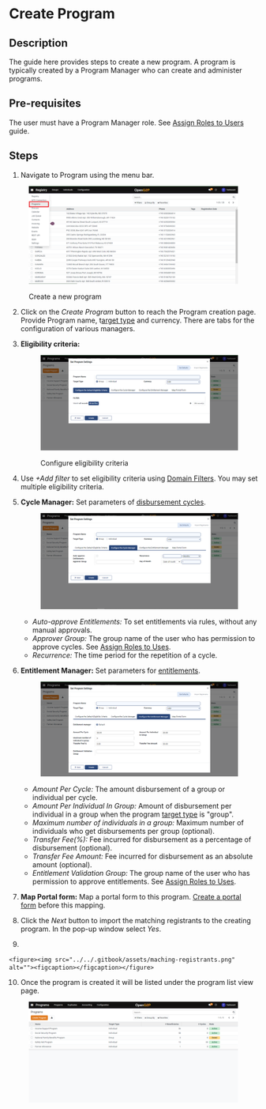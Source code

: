 # Create Program

## Description&#x20;

The guide here provides steps to create a new program. A program is typically created by a Program Manager who can create and administer programs.

## Pre-requisites

The user must have a Program Manager role. See [Assign Roles to Users](assign-roles-to-users.md) guide.

## Steps

1. Navigate to Program using the menu bar.

<figure><img src="../../.gitbook/assets/programs.png" alt=""><figcaption><p>Create a new program</p></figcaption></figure>

2. Click on the _Create Program_ button to reach the Program creation page.  Provide Program name, t[arget type](../../modules/beneficiary-management.md#target-types) and currency. There are tabs for the configuration of various managers.
3.  **Eligibility criteria:**

    <figure><img src="../../.gitbook/assets/program-creation-page.png" alt=""><figcaption><p>Configure eligibility criteria</p></figcaption></figure>
4. Use _+Add filter_ to set eligibility criteria using [Domain Filters](../../modules/program-management/eligibility.md#domain-filters). You may set multiple eligibility criteria.&#x20;
5.  **Cycle Manager:**  Set parameters of [disbursement cycles](../../modules/beneficiary-management/disbursement-cycles.md).

    <figure><img src="../../.gitbook/assets/cycle-manager.png" alt=""><figcaption></figcaption></figure>

    * _Auto-approve Entitlements:_ To set entitlements via rules, without any manual approvals.
    * _Approver Group:_ The group name of the user who has permission to approve cycles. See [Assign Roles to Uses](assign-roles-to-users.md).
    * _Recurrence:_ The time period for the repetition of a cycle.
6.  **Entitlement Manager:**  Set parameters for [entitlements](../../modules/program-management/entitlement.md).



    <figure><img src="../../.gitbook/assets/entitlement-manager.png" alt=""><figcaption></figcaption></figure>

    * _Amount Per Cycle:_ The amount disbursement of a group or individual per cycle.
    * _Amount Per Individual In Group:_ Amount of disbursement per individual in a group when the program [target type](../../modules/beneficiary-management.md#target-types) is "group".
    * _Maximum number of individuals in a group:_  Maximum number of individuals who get disbursements per group (optional).
    * _Transfer Fee(%):_ Fee incurred for disbursement as a percentage of disbursement (optional).
    * _Transfer Fee Amount:_ Fee incurred for disbursement as an absolute amount (optional).
    * _Entitlement Validation Group:_ The group name of the user who has permission to approve entitlements. See [Assign Roles to Uses](assign-roles-to-users.md).&#x20;
7. **Map Portal form:** Map a portal form to this program.  [Create a portal form](create-portal-form.md) before this mapping. &#x20;
8. Click the _Next_ button to import the matching registrants to the creating program. In the pop-up window select _Yes_.
9.

    <figure><img src="../../.gitbook/assets/maching-registrants.png" alt=""><figcaption></figcaption></figure>
10. &#x20;Once the program is created it will be listed under the program list view page.

<figure><img src="../../.gitbook/assets/program-list-view-page.png" alt=""><figcaption></figcaption></figure>

